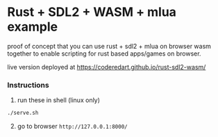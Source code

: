# Rust + SDL2 + WASM + mlua example
proof of concept that you can use rust + sdl2 + mlua on browser wasm together to enable scripting for rust based apps/games on browser.

live version deployed at https://coderedart.github.io/rust-sdl2-wasm/

### Instructions
1. run these in shell (linux only)
```sh
./serve.sh
```
2. go to browser `http://127.0.0.1:8000/`

